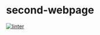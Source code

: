 # second-webpage
[![linter](https://github.com/MmeiyuC/second-webpage/workflows/linter/badge.svg)](https://github.com/marketplace/actions/super-linter)
